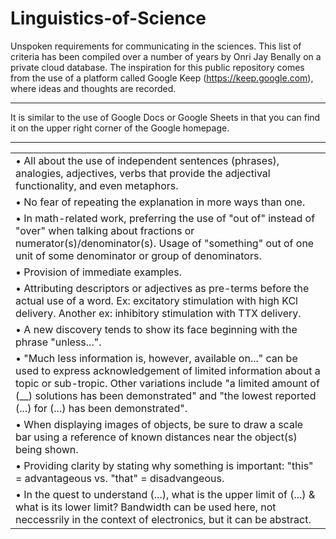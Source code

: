# Linguistics-of-Science
Unspoken requirements for communicating in the sciences. This list of criteria has been compiled over a number of years by Onri Jay Benally on a private cloud database. The inspiration for this public repository comes from the use of a platform called Google Keep (https://keep.google.com), where ideas and thoughts are recorded. 
_________________________________________________________________________________________________________________________________________________________________________
It is similar to the use of Google Docs or Google Sheets in that you can find it on the upper right corner of the Google homepage.  
_________________________________________________________________________________________________________________________________________________________________________
|  |
| - |
| • All about the use of independent sentences (phrases), analogies, adjectives, verbs that provide the adjectival functionality, and even metaphors. |
| • No fear of repeating the explanation in more ways than one. |
| • In math-related work, preferring the use of "out of" instead of "over" when talking about fractions or numerator(s)/denominator(s). Usage of "something" out of one unit of some denominator or group of denominators. |
| • Provision of immediate examples. |
| • Attributing descriptors or adjectives as pre-terms before the actual use of a word. Ex: excitatory stimulation with high KCl delivery. Another ex: inhibitory stimulation with TTX delivery.
| • A new discovery tends to show its face beginning with the phrase "unless...". |
| • "Much less information is, however, available on..." can be used to express acknowledgement of limited information about a topic or sub-tropic. Other variations include "a limited amount of (__) solutions has been demonstrated" and "the lowest reported (...) for (...) has been demonstrated". |
| • When displaying images of objects, be sure to draw a scale bar using a reference of known distances near the object(s) being shown. |
| • Providing clarity by stating why something is important: "this" = advantageous vs. "that" = disadvangeous. |
| • In the quest to understand (...), what is the upper limit of (...) & what is its lower limit? Bandwidth can be used here, not neccessrily in the context of electronics, but it can be abstract. |
